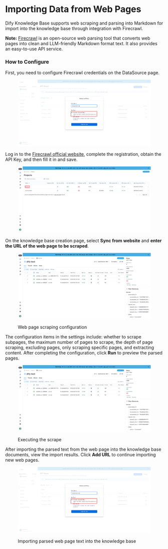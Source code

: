 # Importing Data from Web Pages

Dify Knowledge Base supports web scraping and parsing into Markdown for import into the knowledge base through integration with Firecrawl.

**Note:**
[Firecrawl](https://www.firecrawl.dev/) is an open-source web parsing tool that converts web pages into clean and LLM-friendly Markdown format text. It also provides an easy-to-use API service.

### How to Configure

First, you need to configure Firecrawl credentials on the DataSource page.

<figure><img src="../../.gitbook/assets/image (6).png" alt=""><figcaption></figcaption></figure>

Log in to the [Firecrawl official website](https://www.firecrawl.dev/), complete the registration, obtain the API Key, and then fill it in and save.

<figure><img src="../../.gitbook/assets/image (7).png" alt=""><figcaption></figcaption></figure>

On the knowledge base creation page, select **Sync from website** and **enter the URL of the web page to be scraped**.

<figure><img src="../../.gitbook/assets/image (1).png" alt=""><figcaption><p>Web page scraping configuration</p></figcaption></figure>

The configuration items in the settings include: whether to scrape subpages, the maximum number of pages to scrape, the depth of page scraping, excluding pages, only scraping specific pages, and extracting content. After completing the configuration, click **Run** to preview the parsed pages.

<figure><img src="../../.gitbook/assets/image (2).png" alt=""><figcaption><p>Executing the scrape</p></figcaption></figure>

After importing the parsed text from the web page into the knowledge base documents, view the import results. Click **Add URL** to continue importing new web pages.

<figure><img src="../../.gitbook/assets/image (5).png" alt=""><figcaption><p>Importing parsed web page text into the knowledge base</p></figcaption></figure>